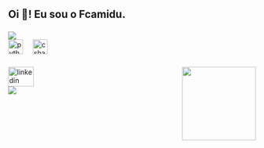 <h2 align="left">Oi 👋! Eu sou o Fcamidu.</h2>

###
<img src="https://capsule-render.vercel.app/api?type=waving&color=ffffff&height=120&section=header"/>

<div align="left">
  <img src="https://cdn.jsdelivr.net/gh/devicons/devicon/icons/python/python-original.svg" height="30" alt="python logo"  />
  <img width="12" />
  <img src="https://cdn.jsdelivr.net/gh/devicons/devicon/icons/csharp/csharp-original.svg" height="30" alt="csharp logo"  />
</div>

###

<img align="right" height="150" src="https://media.tenor.com/y6ko93COrOQAAAAj/reshiram-pokemon-reshiram.gif"  />

###

<div align="left">
</div>

###

<div align="left">
  <a href="https://www.linkedin.com/in/mateus-fcamidu-05ab85334/" target="_blank">
    <img src="https://raw.githubusercontent.com/maurodesouza/profile-readme-generator/master/src/assets/icons/social/linkedin/default.svg" width="52" height="40" alt="linkedin logo"  />
  </a>
</div>

<img src="https://capsule-render.vercel.app/api?type=waving&color=ffffff&height=120&section=footer"/>

###
